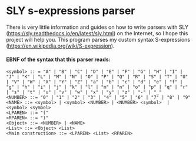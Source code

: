 # SLY s-expressions parser

There is very little information and guides on how to write parsers with SLY (https://sly.readthedocs.io/en/latest/sly.html) on the Internet, so I hope this project will help you. This program parses my custom syntax S-expressions (https://en.wikipedia.org/wiki/S-expression).


#### EBNF of the syntax that this parser reads:
```
<symbol> :: = "A" | "B" | "C" | "D" | "E" | "F" | "G" | "H" | "I" | "J" | "K" | "L" | "M" | "N" | "O" | "P" | "Q" | "R" | "S" | "T" | "U" | "V" | "W" | "X" | "Y" | "Z" | "a" | "b" | "c" | "d" | "e" | "f" | "g" | "h" | "i" | "j" | "k" | "l" | "m" | "n" | "o" | "p" | "q" | "r" | "s" | "t" | "u" | "v" | "w" | "x" | "y" | "z" | "-" | "_"
<NUMBER> ::= "0" | "1" | "2" | "3" | "4" | "5" | "6" | "7" | "8" | "9"
<NAME> ::= <symbol> | <symbol> <NUMBER> | <NUMBER> <symbol>  | <symbol> <symbol>
<LPAREN> ::= "("
<RPAREN> ::= ")"
<Object> ::= <NUMBER> | <NAME>
<List> ::= <Object> <List>
<Main construction> ::= <LPAREN> <List> <RPAREN>
```
